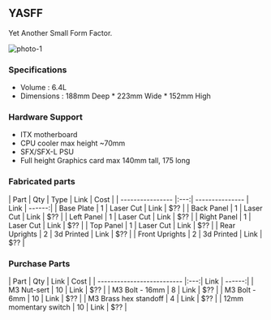 ## YASFF
Yet Another Small Form Factor.

![photo-1](https://i.imgur.com/rtpeEoA.png "Assembled YASFF")


### Specifications
- Volume : 6.4L
- Dimensions : 188mm Deep * 223mm Wide * 152mm High

### Hardware Support
- ITX motherboard
- CPU cooler max height ~70mm
- SFX/SFX-L PSU
- Full height Graphics card max 140mm tall, 175 long

### Fabricated parts
| Part             | Qty | Type            | Link | Cost   |
| ---------------- |:---:| --------------- | Link | ------:|
| Base Plate       | 1   | Laser Cut       | Link |    $?? |
| Back Panel       | 1   | Laser Cut       | Link |    $?? |
| Left Panel       | 1   | Laser Cut       | Link |    $?? |
| Right Panel      | 1   | Laser Cut       | Link |    $?? |
| Top Panel        | 1   | Laser Cut       | Link |    $?? |
| Rear Uprights    | 2   | 3d Printed      | Link |    $?? |
| Front Uprights   | 2   | 3d Printed      | Link |    $?? |


### Purchase Parts
| Part                       | Qty | Link | Cost   |
| -------------------------- |:---:| Link | ------:|
| M3 Nut-sert                | 10  | Link |    $?? |
| M3 Bolt - 16mm             | 8   | Link |    $?? |
| M3 Bolt - 6mm              | 10  | Link |    $?? |
| M3 Brass hex standoff      | 4   | Link |    $?? |
| 12mm momentary switch      | 10  | Link |    $?? |